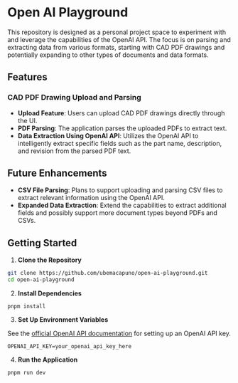 # Open AI Playground

This repository is designed as a personal project space to experiment with and leverage the capabilities of the OpenAI API. The focus is on parsing and extracting data from various formats, starting with CAD PDF drawings and potentially expanding to other types of documents and data formats.

## Features

### CAD PDF Drawing Upload and Parsing

- **Upload Feature**: Users can upload CAD PDF drawings directly through the UI.
- **PDF Parsing**: The application parses the uploaded PDFs to extract text.
- **Data Extraction Using OpenAI API**: Utilizes the OpenAI API to intelligently extract specific fields such as the part name, description, and revision from the parsed PDF text.

## Future Enhancements

- **CSV File Parsing**: Plans to support uploading and parsing CSV files to extract relevant information using the OpenAI API.
- **Expanded Data Extraction**: Extend the capabilities to extract additional fields and possibly support more document types beyond PDFs and CSVs.

## Getting Started

1. **Clone the Repository**

```bash
git clone https://github.com/ubemacapuno/open-ai-playground.git
cd open-ai-playground
```

2. **Install Dependencies**

```
pnpm install
```

3. **Set Up Environment Variables**

See the [official OpenAI API documentation](https://help.openai.com/en/articles/9186755-managing-your-work-in-the-api-platform-with-projects) for setting up an OpenAI API key.

```
OPENAI_API_KEY=your_openai_api_key_here
```

4. **Run the Application**

```
pnpm run dev
```
